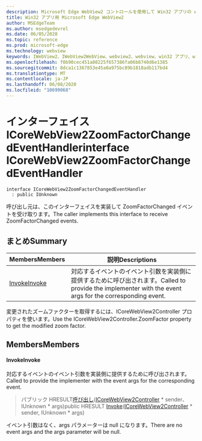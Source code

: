 ```yaml
---
description: Microsoft Edge WebView2 コントロールを使用して Win32 アプリの web コンテンツをホストする
title: Win32 アプリ用 Microsoft Edge WebView2
author: MSEdgeTeam
ms.author: msedgedevrel
ms.date: 06/05/2020
ms.topic: reference
ms.prod: microsoft-edge
ms.technology: webview
keywords: IWebView2、IWebView2WebView、webview2、webview、win32 アプリ、win32、edge、ICoreWebView2、ICoreWebView2Controller、browser control、edge html
ms.openlocfilehash: f0b90cec451a80225f657386fa06b8740d6e1385
ms.sourcegitcommit: 8dca1c1367853e45a0a975bc89b1818adb117bd4
ms.translationtype: MT
ms.contentlocale: ja-JP
ms.lasthandoff: 06/08/2020
ms.locfileid: "10699068"
---
```

# <span data-ttu-id="a2b61-104">インターフェイス ICoreWebView2ZoomFactorChangedEventHandler</span><span class="sxs-lookup"><span data-stu-id="a2b61-104">interface ICoreWebView2ZoomFactorChangedEventHandler</span></span> 

```
interface ICoreWebView2ZoomFactorChangedEventHandler
  : public IUnknown
```

<span data-ttu-id="a2b61-105">呼び出し元は、このインターフェイスを実装して ZoomFactorChanged イベントを受け取ります。</span><span class="sxs-lookup"><span data-stu-id="a2b61-105">The caller implements this interface to receive ZoomFactorChanged events.</span></span>

## <span data-ttu-id="a2b61-106">まとめ</span><span class="sxs-lookup"><span data-stu-id="a2b61-106">Summary</span></span>

 <span data-ttu-id="a2b61-107">Members</span><span class="sxs-lookup"><span data-stu-id="a2b61-107">Members</span></span>                        | <span data-ttu-id="a2b61-108">説明</span><span class="sxs-lookup"><span data-stu-id="a2b61-108">Descriptions</span></span>
--------------------------------|---------------------------------------------
[<span data-ttu-id="a2b61-109">Invoke</span><span class="sxs-lookup"><span data-stu-id="a2b61-109">Invoke</span></span>](#invoke) | <span data-ttu-id="a2b61-110">対応するイベントのイベント引数を実装側に提供するために呼び出されます。</span><span class="sxs-lookup"><span data-stu-id="a2b61-110">Called to provide the implementer with the event args for the corresponding event.</span></span>

<span data-ttu-id="a2b61-111">変更されたズームファクターを取得するには、ICoreWebView2Controller プロパティを使います。</span><span class="sxs-lookup"><span data-stu-id="a2b61-111">Use the ICoreWebView2Controller.ZoomFactor property to get the modified zoom factor.</span></span>

## <span data-ttu-id="a2b61-112">Members</span><span class="sxs-lookup"><span data-stu-id="a2b61-112">Members</span></span>

#### <span data-ttu-id="a2b61-113">Invoke</span><span class="sxs-lookup"><span data-stu-id="a2b61-113">Invoke</span></span> 

<span data-ttu-id="a2b61-114">対応するイベントのイベント引数を実装側に提供するために呼び出されます。</span><span class="sxs-lookup"><span data-stu-id="a2b61-114">Called to provide the implementer with the event args for the corresponding event.</span></span>

> <span data-ttu-id="a2b61-115">パブリック HRESULT[呼び出し](#invoke)([ICoreWebView2Controller](icorewebview2controller.md) \* sender、IUnknown \* args)</span><span class="sxs-lookup"><span data-stu-id="a2b61-115">public HRESULT [Invoke](#invoke)([ICoreWebView2Controller](icorewebview2controller.md) \* sender, IUnknown \* args)</span></span>

<span data-ttu-id="a2b61-116">イベント引数はなく、args パラメーターは null になります。</span><span class="sxs-lookup"><span data-stu-id="a2b61-116">There are no event args and the args parameter will be null.</span></span>

